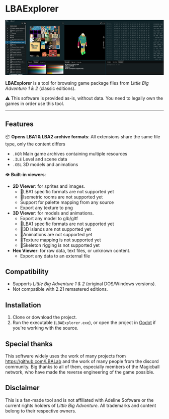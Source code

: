 # LBAExplorer

![App preview](media/preview.png)

**LBAExplorer** is a tool for browsing game package files from *Little Big Adventure 1 & 2* (classic editions).

⚠️ This software is provided as-is, without data. You need to legally own the games in order use this tool.

---

## Features

📦 **Opens LBA1 & LBA2 archive formats**:
 All extensions share the same file type, only the content differs
  - `.HQR` Main game archives containing multiple resources
  - `.ILE` Level and scene data       
  - `.OBL` 3D models and animations

👁️ **Built-in viewers**:
  - **2D Viewer**: for sprites and images.
    - 🚧LBA1 specific formats are not supported yet
    - 🚧Isometric rooms are not supported yet
    - Support for palette mapping from any source
    - Export any texture to png
  - **3D Viewer**: for models and animations.
    - Export any model to glb/gltf
    - 🚧LBA1 specific formats are not supported yet
    - 🚧3D islands are not supported yet
    - 🚧Animations are not supported yet
    - 🚧Texture mapping is not supported yet
    - 🚧Skeleton rigging is not supported yet
  - **Hex Viewer**: for raw data, text files, or unknown content.
    - Export any data to an external file


## Compatibility

- Supports *Little Big Adventure 1 & 2* (original DOS/Windows versions).
- Not compatible with 2.21 remastered editions.

## Installation

1. Clone or download the project.
2. Run the executable (`LBAExplorer.exe`), or open the project in [Godot](https://godotengine.org) if you're working with the source.


## Special thanks

This software widely uses the work of many projects from https://github.com/LBALab and the work of many people from the discord community.
Big thanks to all of them, especially members of the Magicball network, who have made the reverse engineering of the game possible.


## Disclaimer

This is a fan-made tool and is not affiliated with Adeline Software or the current rights holders of *Little Big Adventure*. All trademarks and content belong to their respective owners.
